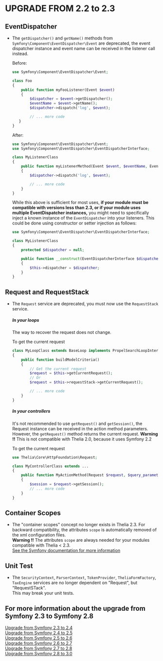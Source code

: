 
UPGRADE FROM 2.2 to 2.3
=======================


EventDispatcher
----------------

 * The `getDispatcher()` and `getName()` methods from `Symfony\Component\EventDispatcher\Event`
   are deprecated, the event dispatcher instance and event name can be received in the listener call instead.

    Before:

    ```php
    use Symfony\Component\EventDispatcher\Event;

    class Foo
    {
        public function myFooListener(Event $event)
        {
            $dispatcher = $event->getDispatcher();
            $eventName = $event->getName();
            $dispatcher->dispatch('log', $event);

            // ... more code
       }
    }
    ```

    After:

    ```php
    use Symfony\Component\EventDispatcher\Event;
    use Symfony\Component\EventDispatcher\EventDispatcherInterface;

    class MyListenerClass
    {
        public function myListenerMethod(Event $event, $eventName, EventDispatcherInterface $dispatcher)
        {
            $dispatcher->dispatch('log', $event);

            // ... more code
        }
    }
    ```

    While this above is sufficient for most uses, **if your module must be compatible with versions less than 2.3, or if your module uses multiple EventDispatcher instances,** you might need to specifically inject a known instance of the `EventDispatcher` into your listeners. This could be done using constructor or setter injection as follows:

    ```php
    use Symfony\Component\EventDispatcher\EventDispatcherInterface;

    class MyListenerClass
    {
        protected $dispatcher = null;

        public function __construct(EventDispatcherInterface $dispatcher)
        {
            $this->dispatcher = $dispatcher;
        }
    }
    ```

Request and RequestStack
----------------

 * The `Request` service are deprecated, you must now use the `RequestStack` service.

    ##### In your loops
    The way to recover the request does not change.

    To get the current request

    ```php
    class MyLoopClass extends BaseLoop implements PropelSearchLoopInterface
    {
        public function buildModelCriteria()
        {
            // Get the current request
            $request = $this->getCurrentRequest();
            // Or
            $request = $this->requestStack->getCurrentRequest();

            // ... more code
        }
    }
    ```

    ##### In your controllers
    It's not recommended to use `getRequest()` and `getSession()`, the Request instance can be received in the action method parameters.
    However, the `getRequest()` method returns the current request.
    **Warning !!** This is not compatible with Thelia 2.0, because it uses Symfony 2.2

    To get the current request

    ```php
    use Thelia\Core\HttpFoundation\Request;

    class MyControllerClass extends ...
    {
        public function MyActionMethod(Request $request, $query_parameters ...)
        {
            $session = $request->getSession();
            // ... more code
        }
    }
    ```

Container Scopes
----------------

 * The "container scopes" concept no longer exists in Thelia 2.3.
    For backward compatibility, the attributes `scope` is automatically removed of the xml configuration files.  
    **Warning !!** The attributes `scope` are always needed for your modules compatible with Thelia < 2.3.  
    [See the Symfony documentation for more information](http://symfony.com/doc/2.8/cookbook/service_container/scopes.html)


Unit Test
----------------

 * The `SecurityContext`, `ParserContext`, `TokenProvider`, `TheliaFormFactory`, `TaxEngine` services are no longer dependent on "Request", but "RequestSTack".  
    This may break your unit tests.

For more information about the upgrade from Symfony 2.3 to Symfony 2.8
----------------

[Upgrade from Symfony 2.3 to 2.4](https://github.com/symfony/symfony/blob/2.8/UPGRADE-2.4.md)  
[Upgrade from Symfony 2.4 to 2.5](https://github.com/symfony/symfony/blob/2.8/UPGRADE-2.5.md)  
[Upgrade from Symfony 2.5 to 2.6](https://github.com/symfony/symfony/blob/2.8/UPGRADE-2.6.md)  
[Upgrade from Symfony 2.6 to 2.7](https://github.com/symfony/symfony/blob/2.8/UPGRADE-2.7.md)  
[Upgrade from Symfony 2.7 to 2.8](https://github.com/symfony/symfony/blob/2.8/UPGRADE-2.8.md)  
[Upgrade from Symfony 2.8 to 3.0](https://github.com/symfony/symfony/blob/2.8/UPGRADE-3.0.md)  
